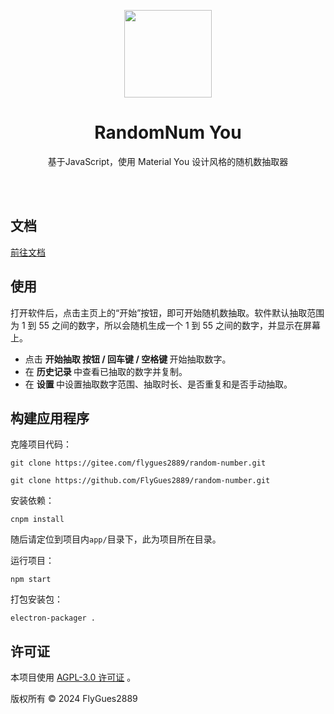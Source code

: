 <p align="center">
  <a href="https://flygues2889.github.io/random-number/">
    <img src="https://github.com/user-attachments/assets/4c571e30-4c46-409c-9219-d42841bebd14" width="140" />
  </a>
</p>
<h1 align="center">RandomNum You</h1>
<p align="center">基于JavaScript，使用 Material You 设计风格的随机数抽取器</p>

<br><br>
<h2>文档</h2>
<a href="https://flygues2889.github.io/random-number/">前往文档</a>

<h2>使用</h2>
<p>打开软件后，点击主页上的“开始”按钮，即可开始随机数抽取。软件默认抽取范围为 1 到 55 之间的数字，所以会随机生成一个 1 到 55 之间的数字，并显示在屏幕上。</p>
<ul>
  <li>
    点击
    <b>
      <mdui-icon name="play_arrow--outlined" style="font-size: medium;"></mdui-icon>
      开始抽取
      按钮 / 回车键 / 空格键
    </b> 开始抽取数字。
  </li>
  <li>
    在
    <b>
      <mdui-icon name="history--outlined" style="font-size: medium;"></mdui-icon>
      历史记录
    </b>
    中查看已抽取的数字并复制。
  </li>
  <li>
    在
    <b>
      <mdui-icon name="settings--outlined" style="font-size: medium;"></mdui-icon>
      设置
    </b>
    中设置抽取数字范围、抽取时长、是否重复和是否手动抽取。
  </li>
</ul>

<h2>构建应用程序</h2>
<p class="bold">克隆项目代码：</p>
<pre><code>git clone https://gitee.com/flygues2889/random-number.git</code></pre>

<pre><code>git clone https://github.com/FlyGues2889/random-number.git</code></pre>
<p class="bold">安装依赖：</p>
<pre><code style="display: inline-block;">cnpm install</code></pre>
<p>随后请定位到项目内<code>app/</code>目录下，此为项目所在目录。</p>
<p class="bold">运行项目：</p>
<pre><code>npm start</code></pre>
<p class="bold">打包安装包：</p>
<pre><code>electron-packager .</code></pre>

<h2 id="license">许可证</h2>
<p>本项目使用 <a href="https://gitee.com/flygues2889/random-number/blob/main/LICENSE">AGPL-3.0 许可证</a> 。
</p>
<p>版权所有 © 2024 FlyGues2889</p>
